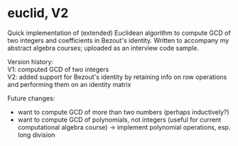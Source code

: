 # euclid, V2
Quick implementation of (extended) Euclidean algorithm to compute GCD of two integers and coefficients in Bezout's identity. Written to accompany my abstract algebra courses; uploaded as an interview code sample.

Version history: 
<br> V1: computed GCD of two integers 
<br> V2: added support for Bezout's identity by retaining info on row operations and performing them on an identity matrix 

Future changes: 
- want to compute GCD of more than two numbers (perhaps inductively?) 
- want to compute GCD of polynomials, not integers (useful for current computational algebra course) -> implement polynomial operations, esp. long division 
